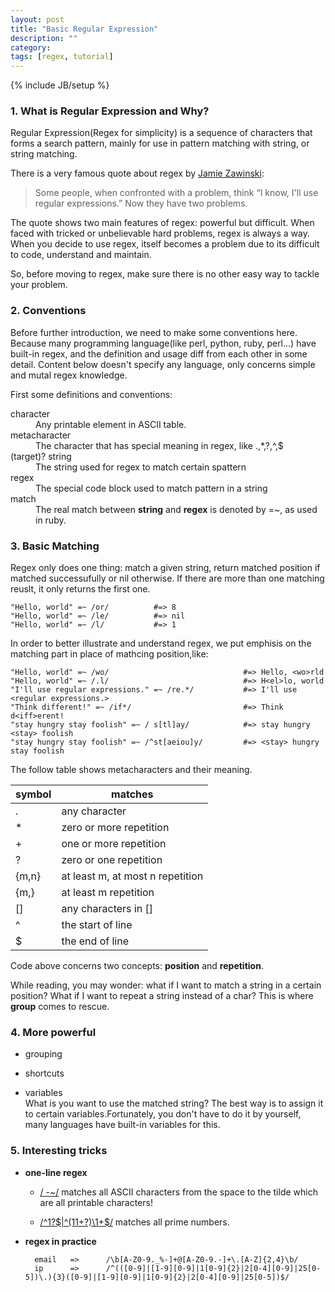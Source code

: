 ```yaml
---
layout: post
title: "Basic Regular Expression"
description: ""
category: 
tags: [regex, tutorial]
---
```

{% include JB/setup %}


### 1.	What is Regular Expression and Why? 
Regular Expression(Regex for simplicity) is a sequence of characters that forms a search pattern, mainly for use in pattern matching with string, or string matching.

There is a very famous quote about regex by [Jamie Zawinski](http://www.jwz.org/):
> Some people, when confronted with a problem, 
> think “I know, I'll use regular expressions.”
> Now they have two problems.

The quote shows two main features of regex: powerful but difficult. When faced with tricked or unbelievable hard problems, regex is always a way. When you decide to use regex, itself becomes a problem due to its difficult to code, understand and maintain.

So, before moving to regex, make sure there is no other easy way to tackle your problem. 

### 2.	Conventions
Before further introduction, we need to make some conventions here. Because many programming language(like perl, python, ruby, perl...) have built-in regex, and the definition and usage diff from each other in some detail. Content below doesn't specify any language, only concerns simple and mutal regex knowledge.


First some definitions and conventions:
<dl>
<dt>character</dt>
<dd>Any printable element in ASCII table.</dd>

<dt>metacharacter</dt>
<dd>The character that has special meaning in regex, like .,*,?,^,$</dd>

<dt>(target)? string</dt>
<dd>The string used for regex to match certain spattern</dd>

<dt>regex</dt>
<dd>The special code block used to match pattern in a string</dd>

<dt>match</dt>
<dd>The real match between <strong>string</strong> and <strong>regex</strong> is denoted by =~, as used in ruby.</dd>
</dl>


### 3.	Basic Matching
Regex only does one thing: match a given string, return matched position if matched successufully or nil otherwise. If there are more than one matching reuslt, it only returns the first one.


	"Hello, world" =~ /or/			#=> 8  
	"Hello, world" =~ /le/   		#=> nil
	"Hello, world" =~ /l/			#=> 1

In order to better illustrate and understand regex, we put emphisis on the matching part in place of mathcing position,like:  

	"Hello, world" =~ /wo/								#=> Hello, <wo>rld
	"Hello, world" =~ /.l/								#=> H<el>lo, world
	"I'll use regular expressions." =~ /re.*/			#=> I'll use <regular expressions.>
	"Think different!" =~ /if*/							#=> Think d<iff>erent!
	"stay hungry stay foolish" =~ / s[tl]ay/			#=> stay hungry <stay> foolish 
	"stay hungry stay foolish" =~ /^st[aeiou]y/			#=> <stay> hungry stay foolish
	
 
The follow table shows metacharacters and their meaning.

| symbol	| matches                          |
|-----------|----------------------------------|
| .	        | any character                    |
| *	        | zero or more repetition          | 
| +         | one or more repetition           | 
| ?	        | zero or one repetition           |
| {m,n}	    | at least m, at most n repetition |
| {m,}      | at least m repetition            |
| []	    | any characters in []             |
| ^         | the start of line                |
| $         | the end of line                  |


Code above concerns two concepts: **position** and **repetition**. 


While reading, you may wonder: what if I want to match a string in a certain position? What if I want to repeat a string instead of a char? This is where **group** comes to rescue.
 
### 4. More powerful
* grouping
	
* shortcuts

* variables  
	What is you want to use the matched string? The best way is to assign it to certain variables.Fortunately, you don't have to do it by yourself, many languages have built-in variables for this.  
	

### 5. Interesting tricks
* __one-line regex__  
	- [/ -~/](http://www.catonmat.net/blog/my-favorite-regex/)  matches all ASCII characters from the space to the tilde which are all printable characters!
	

	- [/^1?$|^(11+?)\1+$/](http://coolshell.cn/articles/2704.html) matches all prime numbers.
	
* __regex in practice__
  
		email   =>		/\b[A-Z0-9._%-]+@[A-Z0-9.-]+\.[A-Z]{2,4}\b/
		ip		=>		/^(([0-9]|[1-9][0-9]|1[0-9]{2}|2[0-4][0-9]|25[0-5])\.){3}([0-9]|[1-9][0-9]|1[0-9]{2}|2[0-4][0-9]|25[0-5])$/
